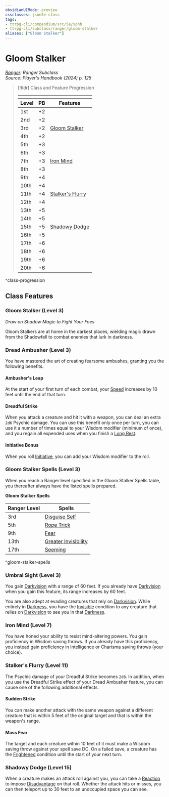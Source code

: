 ```yaml
---
obsidianUIMode: preview
cssclasses: json5e-class
tags:
- ttrpg-cli/compendium/src/5e/xphb
- ttrpg-cli/subclass/ranger/gloom-stalker
aliases: ["Gloom Stalker"]
---
```

# Gloom Stalker
*[Ranger](./ranger-xphb.md): Ranger Subclass*  
*Source: Player's Handbook (2024) p. 125*  

> [!tldr] Class and Feature Progression
> 
> <table class="class-progression">
> <thead>
> <tr><th colspan='3'></th></tr>
> <tr class="class-progression"><th class"level">Level</th><th class"pb">PB</th><th class"feature">Features</th></tr>
> </thead><tbody>
> <tr class="class-progression"><td class"level">1st</td><td class"pb">+2</td><td class"feature"></td></tr>
> <tr class="class-progression"><td class"level">2nd</td><td class"pb">+2</td><td class"feature"></td></tr>
> <tr class="class-progression"><td class"level">3rd</td><td class"pb">+2</td><td class"feature"><a href='#Gloom Stalker (Level 3)' class='internal-link'>Gloom Stalker</a></td></tr>
> <tr class="class-progression"><td class"level">4th</td><td class"pb">+2</td><td class"feature"></td></tr>
> <tr class="class-progression"><td class"level">5th</td><td class"pb">+3</td><td class"feature"></td></tr>
> <tr class="class-progression"><td class"level">6th</td><td class"pb">+3</td><td class"feature"></td></tr>
> <tr class="class-progression"><td class"level">7th</td><td class"pb">+3</td><td class"feature"><a href='#Iron Mind (Level 7)' class='internal-link'>Iron Mind</a></td></tr>
> <tr class="class-progression"><td class"level">8th</td><td class"pb">+3</td><td class"feature"></td></tr>
> <tr class="class-progression"><td class"level">9th</td><td class"pb">+4</td><td class"feature"></td></tr>
> <tr class="class-progression"><td class"level">10th</td><td class"pb">+4</td><td class"feature"></td></tr>
> <tr class="class-progression"><td class"level">11th</td><td class"pb">+4</td><td class"feature"><a href='#Stalker's Flurry (Level 11)' class='internal-link'>Stalker's Flurry</a></td></tr>
> <tr class="class-progression"><td class"level">12th</td><td class"pb">+4</td><td class"feature"></td></tr>
> <tr class="class-progression"><td class"level">13th</td><td class"pb">+5</td><td class"feature"></td></tr>
> <tr class="class-progression"><td class"level">14th</td><td class"pb">+5</td><td class"feature"></td></tr>
> <tr class="class-progression"><td class"level">15th</td><td class"pb">+5</td><td class"feature"><a href='#Shadowy Dodge (Level 15)' class='internal-link'>Shadowy Dodge</a></td></tr>
> <tr class="class-progression"><td class"level">16th</td><td class"pb">+5</td><td class"feature"></td></tr>
> <tr class="class-progression"><td class"level">17th</td><td class"pb">+6</td><td class"feature"></td></tr>
> <tr class="class-progression"><td class"level">18th</td><td class"pb">+6</td><td class"feature"></td></tr>
> <tr class="class-progression"><td class"level">19th</td><td class"pb">+6</td><td class"feature"></td></tr>
> <tr class="class-progression"><td class"level">20th</td><td class"pb">+6</td><td class"feature"></td></tr>
> </tbody></table>

^class-progression


## Class Features

### Gloom Stalker (Level 3)

*Draw on Shadow Magic to Fight Your Foes*

Gloom Stalkers are at home in the darkest places, wielding magic drawn from the Shadowfell to combat enemies that lurk in darkness.

### Dread Ambusher (Level 3)

You have mastered the art of creating fearsome ambushes, granting you the following benefits.

#### Ambusher's Leap

At the start of your first turn of each combat, your [Speed](Misc%20Files/CLI/rules/variant-rules/speed-xphb.md) increases by 10 feet until the end of that turn.

#### Dreadful Strike

When you attack a creature and hit it with a weapon, you can deal an extra `2d6` Psychic damage. You can use this benefit only once per turn, you can use it a number of times equal to your Wisdom modifier (minimum of once), and you regain all expended uses when you finish a [Long Rest](Misc%20Files/CLI/rules/variant-rules/long-rest-xphb.md).

#### Initiative Bonus

When you roll [Initiative](Misc%20Files/CLI/rules/variant-rules/initiative-xphb.md), you can add your Wisdom modifier to the roll.

### Gloom Stalker Spells (Level 3)

When you reach a Ranger level specified in the Gloom Stalker Spells table, you thereafter always have the listed spells prepared.

**Gloom Stalker Spells**

| Ranger Level | Spells |
|--------------|--------|
| 3rd | [Disguise Self](Misc%20Files/CLI/compendium/spells/disguise-self-xphb.md) |
| 5th | [Rope Trick](Misc%20Files/CLI/compendium/spells/rope-trick-xphb.md) |
| 9th | [Fear](Misc%20Files/CLI/compendium/spells/fear-xphb.md) |
| 13th | [Greater Invisibility](Misc%20Files/CLI/compendium/spells/greater-invisibility-xphb.md) |
| 17th | [Seeming](Misc%20Files/CLI/compendium/spells/seeming-xphb.md) |
^gloom-stalker-spells

### Umbral Sight (Level 3)

You gain [Darkvision](Misc%20Files/CLI/rules/senses.md#Darkvision) with a range of 60 feet. If you already have [Darkvision](Misc%20Files/CLI/rules/senses.md#Darkvision) when you gain this feature, its range increases by 60 feet.

You are also adept at evading creatures that rely on [Darkvision](Misc%20Files/CLI/rules/senses.md#Darkvision). While entirely in [Darkness](Misc%20Files/CLI/rules/variant-rules/darkness-xphb.md), you have the [Invisible](Misc%20Files/CLI/rules/conditions.md#Invisible) condition to any creature that relies on [Darkvision](Misc%20Files/CLI/rules/senses.md#Darkvision) to see you in that [Darkness](Misc%20Files/CLI/rules/variant-rules/darkness-xphb.md).

### Iron Mind (Level 7)

You have honed your ability to resist mind-altering powers. You gain proficiency in Wisdom saving throws. If you already have this proficiency, you instead gain proficiency in Intelligence or Charisma saving throws (your choice).

### Stalker's Flurry (Level 11)

The Psychic damage of your Dreadful Strike becomes `2d8`. In addition, when you use the Dreadful Strike effect of your Dread Ambusher feature, you can cause one of the following additional effects.

#### Sudden Strike

You can make another attack with the same weapon against a different creature that is within 5 feet of the original target and that is within the weapon's range.

#### Mass Fear

The target and each creature within 10 feet of it must make a Wisdom saving throw against your spell save DC. On a failed save, a creature has the [Frightened](Misc%20Files/CLI/rules/conditions.md#Frightened) condition until the start of your next turn.

### Shadowy Dodge (Level 15)

When a creature makes an attack roll against you, you can take a [Reaction](Misc%20Files/CLI/rules/variant-rules/reaction-xphb.md) to impose [Disadvantage](Misc%20Files/CLI/rules/variant-rules/disadvantage-xphb.md) on that roll. Whether the attack hits or misses, you can then teleport up to 30 feet to an unoccupied space you can see.